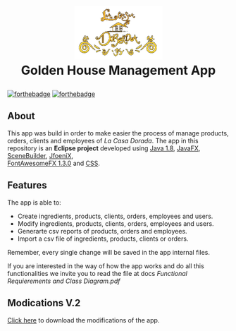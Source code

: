 <h1>
    <br>
    <p align="center">
        <img src="imgs/logo-golden-house.png" alt="La Casa Dorada" width="200">
        <br>
        Golden House Management App
    </p>
</h1>

[![forthebadge](https://forthebadge.com/images/badges/made-with-java.svg)](https://forthebadge.com) [![forthebadge](https://forthebadge.com/images/badges/built-with-love.svg)](https://forthebadge.com)

## **About**
This app was build in order to make easier the process of manage products, orders, clients and employees of *La Casa Dorada*. The app in this repository is an **Eclipse project** developed using 
[Java 1.8](https://www.oracle.com/co/java/technologies/javase/javase-jdk8-downloads.html), 
[JavaFX](https://openjfx.io/), 
[SceneBuilder](https://gluonhq.com/products/scene-builder/), 
[JfoeniX](https://github.com/sshahine/JFoenix),  
[FontAwesomeFX 1.3.0](https://github.com/Jerady/fontawesomefx-glyphsbrowser) and
[CSS](https://developer.mozilla.org/en-US/docs/Web/CSS).

## **Features**
The app is able to:
- Create ingredients, products, clients, orders, employees and users.
- Modify ingredients, products, clients, orders, employees and users.
- Generarte csv reports of products, orders and employees.
- Import a csv file of ingredients, products, clients or orders.

Remember, every single change will be saved in the app internal files.

If you are interested in the way of how the app works and do all this functionalities we invite you to read the file at docs *Functional Requierements and Class Diagram.pdf*

## **Modications V.2**
[Click here](https://drive.google.com/file/d/1Ym6CQwmoDw_-he0uDv6N-FC929ZDvG_X/view?usp=sharing) to download the modifications of the app.
